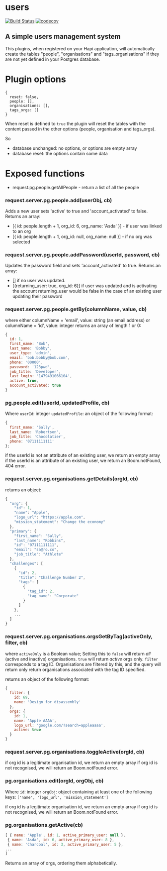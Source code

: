 # users
[![Build Status](https://travis-ci.org/postgres-plugin/people.svg?branch=master)](https://travis-ci.org/postgres-plugin/people)
[![codecov](https://codecov.io/gh/postgres-plugin/people/branch/master/graph/badge.svg)](https://codecov.io/gh/postgres-plugin/people)

## A simple users management system

This plugins, when registered on your Hapi application, will automatically create the tables "people", "organisations" and "tags_organisations" if they are not yet defined in your Postgres database.

# Plugin options

```
{
  reset: false,
  people: [],
  organisations: [],
  tags_orgs: []
}
```

When reset is defined to ```true``` the plugin will reset the tables with the content passed in the other options (people, organisation and tags_orgs).

So
- database unchanged: no options, or options are empty array
- database reset: the options contain some data

# Exposed functions

- request.pg.people.getAllPeople - return a list of all the people

### request.server.pg.people.add(userObj, cb)
Adds a new user sets 'active' to true and 'account_activated' to false.
Returns an array:
- [{ id: people.length + 1, org_id: 6, org_name: 'Asda' }] - if user was linked to an org
- [{ id: people.length + 1, org_id: null, org_name: null }] - if no org was selected



### request.server.pg.people.addPassword(userId, password, cb)
Updates the password field and sets 'account_activated' to true.
Returns an array:
- [] if no user was updated.
- [{returning_user: true, org_id: 6}] if user was updated and is activating the account
returning_user would be false in the case of an existing user updating their password

### request.server.pg.people.getBy(columnName, value, cb)
where either
columnName = 'email', value: string (an email address)
or
columnName = 'id', value: integer
returns an array of length 1 or 0:
```js
{
  id: 1,
  first_name: 'Bob',
  last_name: 'Bobby',
  user_type: 'admin',
  email: 'bob.bobby@bob.com',
  phone: '00000',
  password: '123pwd',
  job_title: 'Developer',
  last_login: '1479491066104',
  active: true,
  account_activated: true
}
```

### pg.people.edit(userId, updatedProfile, cb)
Where
`userId`: integer
`updatedProfile`: an object of the following format:
```js
{
  first_name: 'Sally',
  last_name: 'Robertson',
  job_title: 'Chocolatier',
  phone: '07111111111'
};
```
if the userId is not an attribute of an existing user, we return an empty array
if the userId is an attribute of an existing user, we return an Boom.notFound, 404 error.

### request.server.pg.organisations.getDetails(orgId, cb)
returns an object:
```js
{
  "org": {
    "id": 1,
    "name": "Apple",
    "logo_url": "https://apple.com",
    "mission_statement": "Change the economy"
  },
  "primary": {
    "first_name": "Sally",
    "last_name": "Robbins",
    "id": "07111111111",
    "email": "sa@ro.co",
    "job_title": "Athlete"
  },
  "challenges": [
    {
      "id": 2,
      "title": "Challenge Number 2",
      "tags": [
        {
          "tag_id": 2,
          "tag_name": "Corporate"
        }
      ]
    },
    ...
  ]
}
```

### request.server.pg.organisations.orgsGetByTag(activeOnly, filter, cb)
where
`activeOnly` is a Boolean value; Setting this to `false` will return _all_ (active
  and inactive) organisations. `true` will return _active_ orgs only.
`filter` corresponds to a tag ID. Organisations are filtered by this, and the
  query will return only return organisations associated with the tag ID
  specified.

returns an object of the following format:
```js
{
  filter: {
    id: 69,
    name: 'Design for disassembly'
  },
  orgs: {
    id: 1,
    name: 'Apple AAAA',
    logo_url: 'google.com/?search=appleaaaa',
    active: true
  }
}
```


### request.server.pg.organisations.toggleActive(orgId, cb)
if org id is a legitimate organisation id, we return an empty array
if org id is not recognised, we will return an Boom.notFound error.


### pg.organisations.edit(orgId, orgObj, cb)
Where
`id`: integer
`orgObj`: object containing at least one of the following keys: `['name', 'logo_url', 'mission_statement']`

if org id is a legitimate organisation id, we return an empty array
if org id is not recognised, we will return an Boom.notFound error.

### pg.organisations.getActive(cb)
```js
[ { name: 'Apple', id: 1, active_primary_user: null },
 { name: 'Asda', id: 6, active_primary_user: 8 },
 { name: 'Charcoal', id: 3, active_primary_user: 5 },
...
]
```
Returns an array of orgs, ordering them alphabetically.
